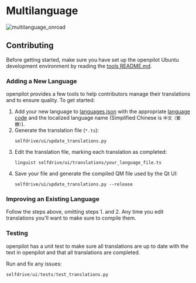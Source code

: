 # Multilanguage

![multilanguage_onroad](https://user-images.githubusercontent.com/25857203/178912800-2c798af8-78e3-498e-9e19-35906e0bafff.png)

## Contributing

Before getting started, make sure you have set up the openpilot Ubuntu development environment by reading the [tools README.md](/tools/README.md).

### Adding a New Language

openpilot provides a few tools to help contributors manage their translations and to ensure quality. To get started:

1. Add your new language to [languages.json](/selfdrive/ui/translations/languages.json) with the appropriate [language code](https://en.wikipedia.org/wiki/List_of_ISO_639-1_codes) and the localized language name (Simplified Chinese is `中文（繁體）`).
2. Generate the translation file (`*.ts`):
   ```shell
   selfdrive/ui/update_translations.py
   ```
3. Edit the translation file, marking each translation as completed:
   ```shell
   linguist selfdrive/ui/translations/your_language_file.ts
   ```
4. Save your file and generate the compiled QM file used by the Qt UI:
   ```shell
   selfdrive/ui/update_translations.py --release
   ```

### Improving an Existing Language

Follow the steps above, omitting steps 1. and 2. Any time you edit translations you'll want to make sure to compile them.

### Testing

openpilot has a unit test to make sure all translations are up to date with the text in openpilot and that all translations are completed.

Run and fix any issues:

```python
selfdrive/ui/tests/test_translations.py
```
